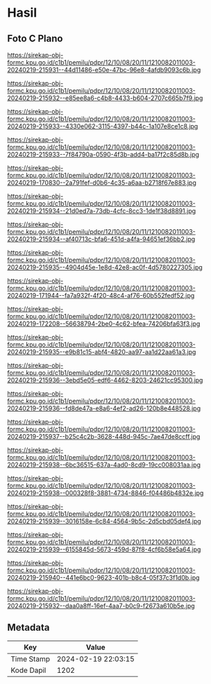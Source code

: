 # Hasil

## Foto C Plano

https://sirekap-obj-formc.kpu.go.id/c1b1/pemilu/pdpr/12/10/08/20/11/1210082011003-20240219-215931--44d11486-e50e-47bc-96e8-4afdb9093c6b.jpg

https://sirekap-obj-formc.kpu.go.id/c1b1/pemilu/pdpr/12/10/08/20/11/1210082011003-20240219-215932--e85ee8a6-c4b8-4433-b604-2707c665b7f9.jpg

https://sirekap-obj-formc.kpu.go.id/c1b1/pemilu/pdpr/12/10/08/20/11/1210082011003-20240219-215933--4330e062-3115-4397-b44c-1a107e8ce1c8.jpg

https://sirekap-obj-formc.kpu.go.id/c1b1/pemilu/pdpr/12/10/08/20/11/1210082011003-20240219-215933--7f84790a-0590-4f3b-add4-ba17f2c85d8b.jpg

https://sirekap-obj-formc.kpu.go.id/c1b1/pemilu/pdpr/12/10/08/20/11/1210082011003-20240219-170830--2a791fef-d0b6-4c35-a6aa-b2718f67e883.jpg

https://sirekap-obj-formc.kpu.go.id/c1b1/pemilu/pdpr/12/10/08/20/11/1210082011003-20240219-215934--21d0ed7a-73db-4cfc-8cc3-1de1f38d8891.jpg

https://sirekap-obj-formc.kpu.go.id/c1b1/pemilu/pdpr/12/10/08/20/11/1210082011003-20240219-215934--af40713c-bfa6-451d-a4fa-94651ef36bb2.jpg

https://sirekap-obj-formc.kpu.go.id/c1b1/pemilu/pdpr/12/10/08/20/11/1210082011003-20240219-215935--4904d45e-1e8d-42e8-ac0f-4d5780227305.jpg

https://sirekap-obj-formc.kpu.go.id/c1b1/pemilu/pdpr/12/10/08/20/11/1210082011003-20240219-171944--fa7a932f-4f20-48c4-af76-60b552fedf52.jpg

https://sirekap-obj-formc.kpu.go.id/c1b1/pemilu/pdpr/12/10/08/20/11/1210082011003-20240219-172208--56638794-2be0-4c62-bfea-74206bfa63f3.jpg

https://sirekap-obj-formc.kpu.go.id/c1b1/pemilu/pdpr/12/10/08/20/11/1210082011003-20240219-215935--e9b81c15-abf4-4820-aa97-aa1d22aa61a3.jpg

https://sirekap-obj-formc.kpu.go.id/c1b1/pemilu/pdpr/12/10/08/20/11/1210082011003-20240219-215936--3ebd5e05-edf6-4462-8203-24621cc95300.jpg

https://sirekap-obj-formc.kpu.go.id/c1b1/pemilu/pdpr/12/10/08/20/11/1210082011003-20240219-215936--fd8de47a-e8a6-4ef2-ad26-120b8e448528.jpg

https://sirekap-obj-formc.kpu.go.id/c1b1/pemilu/pdpr/12/10/08/20/11/1210082011003-20240219-215937--b25c4c2b-3628-448d-945c-7ae47de8ccff.jpg

https://sirekap-obj-formc.kpu.go.id/c1b1/pemilu/pdpr/12/10/08/20/11/1210082011003-20240219-215938--6bc36515-637a-4ad0-8cd9-19cc008031aa.jpg

https://sirekap-obj-formc.kpu.go.id/c1b1/pemilu/pdpr/12/10/08/20/11/1210082011003-20240219-215938--000328f8-3881-4734-8846-f04486b4832e.jpg

https://sirekap-obj-formc.kpu.go.id/c1b1/pemilu/pdpr/12/10/08/20/11/1210082011003-20240219-215939--3016158e-6c84-4564-9b5c-2d5cbd05def4.jpg

https://sirekap-obj-formc.kpu.go.id/c1b1/pemilu/pdpr/12/10/08/20/11/1210082011003-20240219-215939--6155845d-5673-459d-87f8-4cf6b58e5a64.jpg

https://sirekap-obj-formc.kpu.go.id/c1b1/pemilu/pdpr/12/10/08/20/11/1210082011003-20240219-215940--441e6bc0-9623-401b-b8c4-05f37c3f1d0b.jpg

https://sirekap-obj-formc.kpu.go.id/c1b1/pemilu/pdpr/12/10/08/20/11/1210082011003-20240219-215932--daa0a8ff-16ef-4aa7-b0c9-f2673a610b5e.jpg


## Metadata

| Key        | Value               |
| ---------- | ------------------- |
| Time Stamp | 2024-02-19 22:03:15 |
| Kode Dapil | 1202                |



